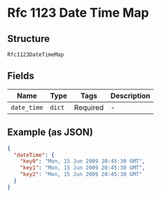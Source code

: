 
# Rfc 1123 Date Time Map

## Structure

`Rfc1123DateTimeMap`

## Fields

| Name | Type | Tags | Description |
|  --- | --- | --- | --- |
| `date_time` | `dict` | Required | - |

## Example (as JSON)

```json
{
  "dateTime": {
    "key0": "Mon, 15 Jun 2009 20:45:30 GMT",
    "key1": "Mon, 15 Jun 2009 20:45:30 GMT",
    "key2": "Mon, 15 Jun 2009 20:45:30 GMT"
  }
}
```

